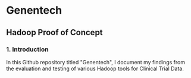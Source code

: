 # Genentech
## Hadoop Proof of Concept
### 1. Introduction
In this Github repository titled "Genentech", I document my findings from the evaluation and testing of various Hadoop tools for Clinical Trial Data.
